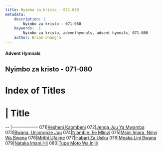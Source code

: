 ```yaml
---
title: Nyimbo za kristo - 071-080
metadata:
    description: |
        Nyimbo za kristo - 071-080
    keywords:  |
        Nyimbo za kristo, adventhymnals, advent hymnals, 071-080
    author: Brian Onang'o
---
```


#### Advent Hymnals
## Nyimbo za kristo - 071-080

# Index of Titles
# | Title                        
-- |-------------
071|[Kesheni Kaombeni](/nyimbo-za-kristo/nyimbo-za-kristo/001-100/071-080/Kesheni-Kaombeni)
072|[Jenga Juu Ya Mwamba](/nyimbo-za-kristo/nyimbo-za-kristo/001-100/071-080/Jenga-Juu-Ya-Mwamba)
073|[Bwana, Uniongoze Juu](/nyimbo-za-kristo/nyimbo-za-kristo/001-100/071-080/Bwana,-Uniongoze-Juu)
074|[Niambie, Ee Mlinzi](/nyimbo-za-kristo/nyimbo-za-kristo/001-100/071-080/Niambie,-Ee-Mlinzi)
075|[Msini Imara, Ninyi Wa Bwana](/nyimbo-za-kristo/nyimbo-za-kristo/001-100/071-080/Msini-Imara,-Ninyi-Wa-Bwana)
076|[Mrithi Ufalme](/nyimbo-za-kristo/nyimbo-za-kristo/001-100/071-080/Mrithi-Ufalme)
077|[Habari Za Usiku](/nyimbo-za-kristo/nyimbo-za-kristo/001-100/071-080/Habari-Za-Usiku)
078|[Mpaka Lini Bwana](/nyimbo-za-kristo/nyimbo-za-kristo/001-100/071-080/Mpaka-Lini-Bwana)
079|[Nataka Imani Hii](/nyimbo-za-kristo/nyimbo-za-kristo/001-100/071-080/Nataka-Imani-Hii)
080|[Tupe Moto Wa Injili](/nyimbo-za-kristo/nyimbo-za-kristo/001-100/071-080/Tupe-Moto-Wa-Injili)